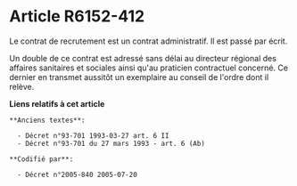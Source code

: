# Article R6152-412

Le contrat de recrutement est un contrat administratif. Il est passé par écrit.

Un double de ce contrat est adressé sans délai au directeur régional des affaires sanitaires et sociales ainsi qu'au
praticien contractuel concerné. Ce dernier en transmet aussitôt un exemplaire au conseil de l'ordre dont il relève.

**Liens relatifs à cet article**

	**Anciens textes**:

	  - Décret n°93-701 1993-03-27 art. 6 II
	  - Décret n°93-701 du 27 mars 1993 - art. 6 (Ab)

	**Codifié par**:

	  - Décret n°2005-840 2005-07-20
